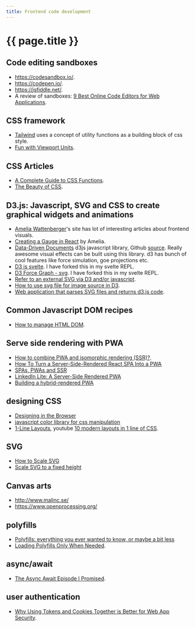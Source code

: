 ```yaml
---
title: Frontend code development
---
```


# {{ page.title }}

## Code editing sandboxes

* <https://codesandbox.io/>.
* <https://codepen.io/>.
* <https://jsfiddle.net/>.
* A review of sandboxes: [9 Best Online Code Editors for Web Applications](https://geekflare.com/online-code-editors/).

## CSS framework
* [Tailwind](https://tailwind.run/) uses a concept of utility functions as
a building block of css style.
* [Fun with Viewport Units](https://css-tricks.com/fun-viewport-units/).

## CSS Articles
* [A Complete Guide to CSS Functions](https://css-tricks.com/complete-guide-to-css-functions/).
* [The Beauty of CSS](https://dev.to/ziizium/the-beauty-of-css-3fle).

## D3.js: Javascript, SVG and CSS to create graphical widgets and animations
* [Amelia Wattenberger](https://wattenberger.com/)'s site has lot of interesting articles about frontend visuals. 
* [Creating a Gauge in React](https://wattenberger.com/blog/gauge) by Amelia.
* [Data-Driven Documents](https://d3js.org/) d3js javascript library, Github [source](https://github.com/d3/d3).
Really awesome visual effects can be built using this library. 
d3 has bunch of cool features like force simulation, goe projections etc.
* [D3 is svelte](https://svelte.dev/repl/8722c32f4e1a44a98e3a3fc8a095b2d7?version=3.5.3). I have forked this in my svelte REPL.
* [D3 Force Graph - svg](https://svelte.dev/repl/01a5774b53e9416584428c025668407b?version=3.15.0). I have forked this in my svelte REPL.
* [Refer to an external SVG via D3 and/or javascript](https://stackoverflow.com/questions/21209549/embed-and-refer-to-an-external-svg-via-d3-and-or-javascript).
* [How to use svg file for image source in D3](https://stackoverflow.com/questions/12975929/how-to-use-svg-file-for-image-source-in-d3).
* [Web application that parses SVG files and returns d3.js code](https://github.com/billautomata/svg2d3/).

## Common Javascript DOM recipes
* [How to manage HTML DOM](https://htmldom.dev/).

## Serve side rendering with PWA
* [How to combine PWA and isomorphic rendering (SSR)?](https://michaljanaszek.com/blog/combine-pwa-and-isomorphic-rendering/).
* [How To Turn a Server-Side-Rendered React SPA Into a PWA](https://sunkanqiang.com/how-to-turn-ssr-react-spa-into-pwa/)
* [SPAs, PWAs and SSR](https://simplabs.com/blog/2019/04/05/spas-pwas-and-ssr/)
* [LinkedIn Lite: A Server-Side Rendered PWA](https://engineering.linkedin.com/blog/2018/07/linkedin-lite--a-server-side-rendered-pwa)
* [Building a hybrid-rendered PWA](https://medium.com/dev-channel/building-a-hybrid-rendered-pwa-c9d645baf158)

## designing CSS
* [Designing in the Browser](https://www.youtube.com/playlist?list=PLNYkxOF6rcIDI0QtJvW6vKonTxn6azCsD)
* [javascript color library for css manipulation](https://github.com/gka/chroma.js)
* [1-Line Layouts](https://1linelayouts.glitch.me/), youtube [10 modern layouts in 1 line of CSS](https://youtu.be/qm0IfG1GyZU).

## SVG
* [How to Scale SVG](https://css-tricks.com/scale-svg/)
* [Scale SVG to a fixed height](https://stackoverflow.com/questions/45524875/scale-svg-to-a-fixed-height)

## Canvas arts
* <http://www.malinc.se/>
* <https://www.openprocessing.org/>


## polyfills
* [Polyfills: everything you ever wanted to know, or maybe a bit less](
https://medium.com/hackernoon/polyfills-everything-you-ever-wanted-to-know-or-maybe-a-bit-less-7c8de164e423)
* [Loading Polyfills Only When Needed](https://philipwalton.com/articles/loading-polyfills-only-when-needed/).

## async/await
* [The Async Await Episode I Promised](https://youtu.be/vn3tm0quoqE).

## user authentication
* [Why Using Tokens and Cookies Together is Better for Web App Security](https://blog.bitsrc.io/why-using-tokens-and-cookies-together-is-better-for-web-apps-9d205b7c1961).
